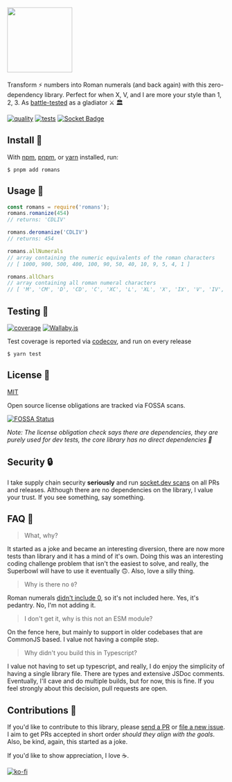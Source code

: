 <h1><a href="https://github.com/qbunt/romans" target="_blank"><img width="150" src="logo.png"></a></h1>

Transform ⚡ numbers into Roman numerals (and back again) with this zero-dependency library. Perfect for when X, V, and I are more your style than 1, 2, 3. As [battle-tested](https://app.codecov.io/gh/qbunt/romans) as a gladiator ⚔️ 🏛️ 

[![quality](https://api.codacy.com/project/badge/Grade/3642e8e1b1b940ce8faa04bb7083f0fb)](https://app.codacy.com/app/qbunt/romans?utm_source=github.com&utm_medium=referral&utm_content=qbunt/romans&utm_campaign=Badge_Grade_Dashboard)
[![tests](https://github.com/qbunt/romans/actions/workflows/nodejs.yml/badge.svg)](https://github.com/qbunt/romans/actions/workflows/nodejs.yml)
[![Socket Badge](https://socket.dev/api/badge/npm/package/romans/2.0.18)](https://socket.dev/npm/package/romans/overview/2.0.18)

## Install 🔨

With [npm](https://docs.npmjs.com/downloading-and-installing-node-js-and-npm), [pnpm](https://pnpm.io/), or [yarn](https://yarnpkg.com/) installed, run:

```shell
$ pnpm add romans
```    

## Usage 🧮 

```js
const romans = require('romans');
romans.romanize(454)
// returns: 'CDLIV'

romans.deromanize('CDLIV')
// returns: 454

romans.allNumerals
// array containing the numeric equivalents of the roman characters
// [ 1000, 900, 500, 400, 100, 90, 50, 40, 10, 9, 5, 4, 1 ]

romans.allChars
// array containing all roman numeral characters
// [ 'M', 'CM', 'D', 'CD', 'C', 'XC', 'L', 'XL', 'X', 'IX', 'V', 'IV', 'I' ]

```

## Testing 🧪

[![coverage](https://codecov.io/gh/qbunt/romans/branch/master/graph/badge.svg?token=kD6QSvKfTe)](https://codecov.io/gh/qbunt/romans)
[![Wallaby.js](https://img.shields.io/badge/wallaby.js-powered-blue.svg?style=flat&logo=github)](https://wallabyjs.com/oss/)

Test coverage is reported via [codecov](https://codecov.io/gh/qbunt/romans), and run on every release

```shell
$ yarn test
```

## License 📜

[MIT](./LICENSE)

Open source license obligations are tracked via FOSSA scans.

[![FOSSA Status](https://app.fossa.com/api/projects/git%2Bgithub.com%2Fqbunt%2Fromans.svg?type=large)](https://app.fossa.com/projects/git%2Bgithub.com%2Fqbunt%2Fromans?ref=badge_large)

_Note: The license obligation check says there are dependencies, they are purely used for dev tests, the core library has no direct dependencies 💪_

## Security 🔒

I take supply chain security **seriously** and run [socket.dev scans](https://socket.dev/npm/package/romans/overview/) on all PRs and releases. Although there are no dependencies on the library, I value your trust. If you see something, say something.

## FAQ 🤔

> What, why?

It started as a joke and became an interesting diversion, there are now more tests than library and it has a mind of it's own. Doing this was an interesting coding challenge problem that isn't the easiest to solve, and really, the Superbowl will have to use it eventually 🙃. Also, love a silly thing.

> Why is there no `0`?

Roman numerals [didn't include 0](https://en.wikipedia.org/wiki/Roman_numerals#Zero), so it's not included here. Yes, it's pedantry. No, I'm not adding it.

> I don't get it, why is this not an ESM module?

On the fence here, but mainly to support in older codebases that are CommonJS based. I value not having a compile step.

> Why didn't you build this in Typescript?

I value not having to set up typescript, and really, I do enjoy the simplicity of having a single library file. There are types and extensive JSDoc comments. Eventually, I'll cave and do multiple builds, but for now, this is fine. If you feel strongly about this decision, pull requests are open.

## Contributions 🤝

If you'd like to contribute to this library, please [send a PR](https://github.com/qbunt/romans/pulls) or [file a new issue](https://github.com/qbunt/romans/issues). I aim to get PRs accepted in short order *should they align with the goals*. Also, be kind, again, this started as a joke. 

If you'd like to show appreciation, I love ☕.

[![ko-fi](https://ko-fi.com/img/githubbutton_sm.svg)](https://ko-fi.com/D1D0BTCUA)
